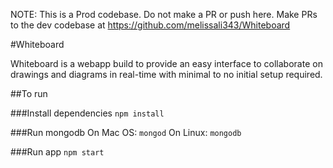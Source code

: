 NOTE: This is a Prod codebase. Do not make a PR or push here. Make PRs to the dev codebase at https://github.com/melissali343/Whiteboard

#Whiteboard

Whiteboard is a webapp build to provide an easy interface to collaborate on drawings and diagrams in real-time with minimal to no initial setup required.

##To run

###Install dependencies
`npm install`

###Run mongodb
On Mac OS: `mongod`
On Linux: `mongodb`

###Run app
`npm start`
